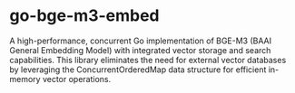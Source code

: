# go-bge-m3-embed
A high-performance, concurrent Go implementation of BGE-M3 (BAAI General Embedding Model) with integrated vector storage and search capabilities. This library eliminates the need for external vector databases by leveraging the ConcurrentOrderedMap data structure for efficient in-memory vector operations.
